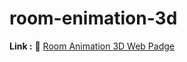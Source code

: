 # room-enimation-3d

**Link :** 🔗 [Room Animation 3D Web Padge](https://ajay-dhangar.github.io/room-enimation-3d/)
